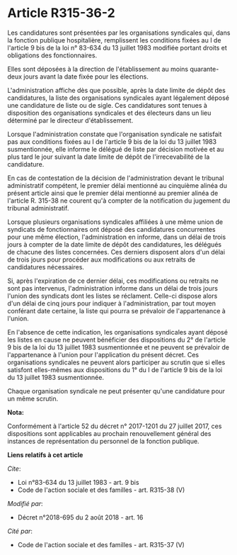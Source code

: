 # Article R315-36-2

Les candidatures sont présentées par les organisations syndicales qui, dans la fonction publique hospitalière, remplissent
les conditions fixées au I de l'article 9 bis de la loi n° 83-634 du 13 juillet 1983 modifiée portant droits et obligations
des fonctionnaires.

Elles sont déposées à la direction de l'établissement au moins quarante-deux jours avant la date fixée pour les élections.

L'administration affiche dès que possible, après la date limite de dépôt des candidatures, la liste des organisations
syndicales ayant légalement déposé une candidature de liste ou de sigle. Ces candidatures sont tenues à disposition des
organisations syndicales et des électeurs dans un lieu déterminé par le directeur d'établissement.

Lorsque l'administration constate que l'organisation syndicale ne satisfait pas aux conditions fixées au I de l'article 9 bis
de la loi du 13 juillet 1983 susmentionnée, elle informe le délégué de liste par décision motivée et au plus tard le jour
suivant la date limite de dépôt de l'irrecevabilité de la candidature.

En cas de contestation de la décision de l'administration devant le tribunal administratif compétent, le premier délai
mentionné au cinquième alinéa du présent article ainsi que le premier délai mentionné au premier alinéa de l'article R.
315-38 ne courent qu'à compter de la notification du jugement du tribunal administratif.

Lorsque plusieurs organisations syndicales affiliées à une même union de syndicats de fonctionnaires ont déposé des
candidatures concurrentes pour une même élection, l'administration en informe, dans un délai de trois jours à compter de la
date limite de dépôt des candidatures, les délégués de chacune des listes concernées. Ces derniers disposent alors d'un délai
de trois jours pour procéder aux modifications ou aux retraits de candidatures nécessaires.

Si, après l'expiration de ce dernier délai, ces modifications ou retraits ne sont pas intervenus, l'administration informe
dans un délai de trois jours l'union des syndicats dont les listes se réclament. Celle-ci dispose alors d'un délai de cinq
jours pour indiquer à l'administration, par tout moyen conférant date certaine, la liste qui pourra se prévaloir de
l'appartenance à l'union.

En l'absence de cette indication, les organisations syndicales ayant déposé les listes en cause ne peuvent bénéficier des
dispositions du 2° de l'article 9 bis de la loi du 13 juillet 1983 susmentionnée et ne peuvent se prévaloir de l'appartenance
à l'union pour l'application du présent décret. Ces organisations syndicales ne peuvent alors participer au scrutin que si
elles satisfont elles-mêmes aux dispositions du 1° du I de l'article 9 bis de la loi du 13 juillet 1983 susmentionnée.

Chaque organisation syndicale ne peut présenter qu'une candidature pour un même scrutin.

**Nota:**

Conformément à l'article 52 du décret n° 2017-1201 du 27 juillet 2017, ces dispositions sont applicables au prochain
renouvellement général des instances de représentation du personnel de la fonction publique.

**Liens relatifs à cet article**

_Cite_:

  - Loi n°83-634 du 13 juillet 1983 - art. 9 bis
  - Code de l'action sociale et des familles - art. R315-38 (V)

_Modifié par_:

  - Décret n°2018-695 du 2 août 2018 - art. 16

_Cité par_:

  - Code de l'action sociale et des familles - art. R315-37 (V)
